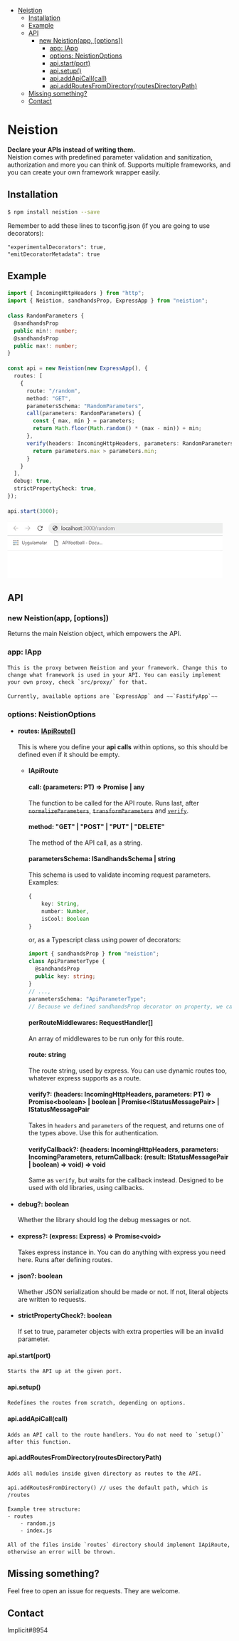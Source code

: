 - [Neistion](#neistion)
  - [Installation](#installation)
  - [Example](#example)
  - [API](#api)
    - [new Neistion(app, [options])](#new-neistionapp-options)
      - [app: IApp<T>](#app-iappt)
      - [options: NeistionOptions](#options-neistionoptions)
      - [api.start(port)](#apistartport)
      - [api.setup()](#apisetup)
      - [api.addApiCall(call)](#apiaddapicallcall)
      - [api.addRoutesFromDirectory(routesDirectoryPath)](#apiaddroutesfromdirectoryroutesdirectorypath)
  - [Missing something?](#missing-something)
  - [Contact](#contact)

# Neistion

**Declare your APIs instead of writing them.**  
Neistion comes with predefined parameter validation and sanitization, authorization and more you can think of. Supports multiple frameworks, and you can create your own framework wrapper easily.

## Installation

```sh
$ npm install neistion --save
```

Remember to add these lines to tsconfig.json (if you are going to use decorators):

```
"experimentalDecorators": true,
"emitDecoratorMetadata": true
```

## Example

```ts
import { IncomingHttpHeaders } from "http";
import { Neistion, sandhandsProp, ExpressApp } from "neistion";

class RandomParameters {
  @sandhandsProp
  public min!: number;
  @sandhandsProp
  public max!: number;
}

const api = new Neistion(new ExpressApp(), {
  routes: [
    {
      route: "/random",
      method: "GET",
      parametersSchema: "RandomParameters",
      call(parameters: RandomParameters) {
        const { max, min } = parameters;
        return Math.floor(Math.random() * (max - min)) + min;
      },
      verify(headers: IncomingHttpHeaders, parameters: RandomParameters) {
        return parameters.max > parameters.min;
      }
    }
  ],
  debug: true,
  strictPropertyCheck: true,
});

api.start(3000);
```

![example](example.gif)

## API

### new Neistion(app, [options])

Returns the main Neistion object, which empowers the API.

### app: IApp<T>
    This is the proxy between Neistion and your framework. Change this to change what framework is used in your API. You can easily implement your own proxy, check `src/proxy/` for that.

    Currently, available options are `ExpressApp` and ~~`FastifyApp`~~

### options: NeistionOptions

- #### routes: [IApiRoute](#iapiroute)[]
  This is where you define your **api calls** within options, so this should be defined even if it should be empty.
  - #### IApiRoute<PT>
    #### call: (parameters: PT) => Promise<any> | any
    The function to be called for the API route. Runs last, after ~~`normalizeParameters`~~, ~~`transformParameters`~~ and [`verify`](#verify).
    #### method: "GET" | "POST" | "PUT" | "DELETE"
    The method of the API call, as a string.
    #### parametersSchema: ISandhandsSchema | string
    This schema is used to validate incoming request parameters.  
     Examples:
    ```ts
    {
        key: String,
        number: Number,
        isCool: Boolean
    }
    ```
    or, as a Typescript class using power of decorators:
    ```ts
    import { sandhandsProp } from "neistion";
    class ApiParameterType {
      @sandhandsProp
      public key: string;
    }
    // ...,
    parametersSchema: "ApiParameterType";
    // Because we defined sandhandsProp decorator on property, we can just type the name. Otherwise, we should duplicat e it.
    ```
    #### perRouteMiddlewares: RequestHandler[]
    An array of middlewares to be run only for this route.
    #### route: string
    The route string, used by express.
    You can use dynamic routes too, whatever express supports as a route.
    #### verify?: (headers: IncomingHttpHeaders, parameters: PT) => Promise\<boolean> | boolean | Promise\<IStatusMessagePair> | IStatusMessagePair
    Takes in `headers` and `parameters` of the request, and returns one of the types above.
    Use this for authentication.
    #### verifyCallback?: (headers: IncomingHttpHeaders, parameters: IncomingParameters, returnCallback: (result: IStatusMessagePair | boolean) => void) => void
    Same as `verify`, but waits for the callback instead. Designed to be used with old libraries, using callbacks.
- #### debug?: boolean
  Whether the library should log the debug messages or not.
- #### express?: (express: Express) => Promise\<void>
  Takes express instance in. You can do anything with express you need here. Runs after defining routes.
- #### json?: boolean
  Whether JSON serialization should be made or not. If not, literal objects are written to requests.
- #### strictPropertyCheck?: boolean
  If set to true, parameter objects with extra properties will be an invalid parameter.

#### api.start(port)

    Starts the API up at the given port.

#### api.setup()

    Redefines the routes from scratch, depending on options.

#### api.addApiCall(call)

    Adds an API call to the route handlers. You do not need to `setup()` after this function.

#### api.addRoutesFromDirectory(routesDirectoryPath)

    Adds all modules inside given directory as routes to the API.
    
    api.addRoutesFromDirectory() // uses the default path, which is /routes

    Example tree structure:
    - routes
        - random.js
        - index.js
 
    All of the files inside `routes` directory should implement IApiRoute, otherwise an error will be thrown.

## Missing something?

Feel free to open an issue for requests. They are welcome.

## Contact

Implicit#8954

